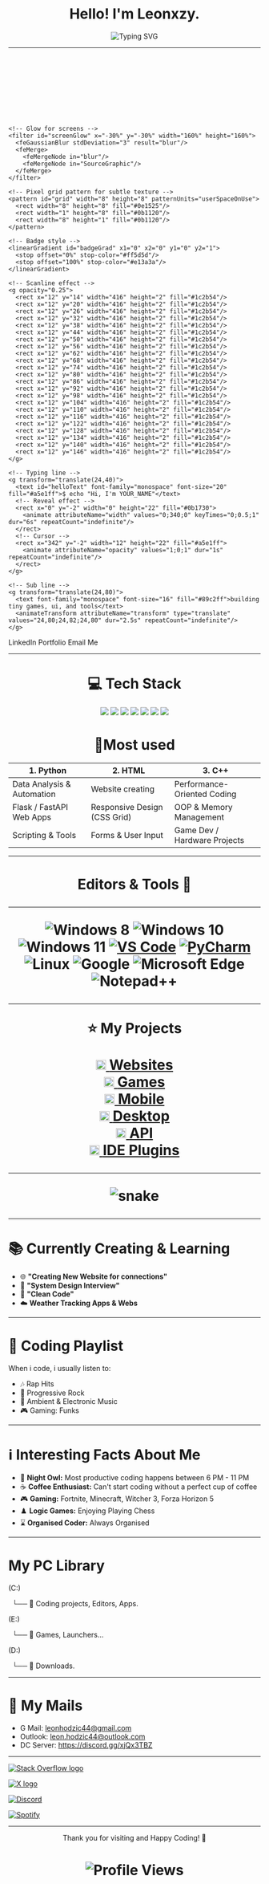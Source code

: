 <h1 align="center">Hello! I'm Leonxzy. </h1>


<p align="center">
  <img src="https://readme-typing-svg.herokuapp.com?font=Fira+Code&size=25&pause=1000&color=228B22&center=true&vCenter=true&width=500&lines=%E2%80%8BSoftware+Developer+%7C+Programmer;%E2%80%8BOpen+Source+Enthusiast;%E2%80%8BTech+Explorer+%7C+Robotics" alt="Typing SVG" />
</p>

---
<!-- Save this file as banner.svg in your repo, then embed it in README.md:

![pixel banner](./banner.svg)

Customize the placeholders (YOUR_NAME, links, colors) below. The SVG uses SMIL animations which render on GitHub without scripts. -->

<svg xmlns="http://www.w3.org/2000/svg" viewBox="0 0 1280 320" width="1280" height="320" shape-rendering="crispEdges">
  <defs>
    <!-- Simple shadow -->
    <filter id="softShadow" x="-20%" y="-20%" width="140%" height="140%">
      <feDropShadow dx="0" dy="2" stdDeviation="2" flood-opacity="0.25"/>
    </filter>

    <!-- Glow for screens -->
    <filter id="screenGlow" x="-30%" y="-30%" width="160%" height="160%">
      <feGaussianBlur stdDeviation="3" result="blur"/>
      <feMerge>
        <feMergeNode in="blur"/>
        <feMergeNode in="SourceGraphic"/>
      </feMerge>
    </filter>

    <!-- Pixel grid pattern for subtle texture -->
    <pattern id="grid" width="8" height="8" patternUnits="userSpaceOnUse">
      <rect width="8" height="8" fill="#0e1525"/>
      <rect width="1" height="8" fill="#0b1120"/>
      <rect width="8" height="1" fill="#0b1120"/>
    </pattern>

    <!-- Badge style -->
    <linearGradient id="badgeGrad" x1="0" x2="0" y1="0" y2="1">
      <stop offset="0%" stop-color="#ff5d5d"/>
      <stop offset="100%" stop-color="#e13a3a"/>
    </linearGradient>
  </defs>

  <!-- Background -->
  <rect width="1280" height="320" fill="url(#grid)"/>

  <!-- Tiny stars (parallax layer 1) -->
  <g id="stars1" fill="#263d6b" opacity="0.9">
    <rect x="50" y="30" width="2" height="2"/>
    <rect x="220" y="12" width="2" height="2"/>
    <rect x="390" y="40" width="2" height="2"/>
    <rect x="760" y="22" width="2" height="2"/>
    <rect x="1030" y="38" width="2" height="2"/>
    <animateTransform attributeName="transform" attributeType="XML" type="translate" from="0 0" to="-40 0" dur="20s" repeatCount="indefinite"/>
  </g>

  <!-- Shelves (parallax layer 2) -->
  <g filter="url(#softShadow)" opacity="0.9">
    <g>
      <rect x="140" y="90" width="320" height="10" rx="2" fill="#1b2847"/>
      <rect x="820" y="70" width="260" height="10" rx="2" fill="#1b2847"/>
      <animateTransform attributeName="transform" type="translate" from="0 0" to="-20 0" dur="20s" repeatCount="indefinite"/>
    </g>
  </g>

  <!-- Little pixel objects on shelves -->
  <g shape-rendering="crispEdges">
    <!-- Plant -->
    <g transform="translate(880,30)">
      <rect x="10" y="24" width="28" height="8" fill="#3a5f7a"/>
      <rect x="20" y="12" width="8" height="12" fill="#2b8a6d"/>
      <rect x="12" y="8" width="8" height="8" fill="#35b08a"/>
      <rect x="28" y="6" width="8" height="8" fill="#35b08a"/>
      <rect x="20" y="2" width="8" height="6" fill="#71e7c6"/>
      <animateTransform attributeName="transform" type="translate" values="0 0;0 -2;0 0" dur="3s" repeatCount="indefinite"/>
    </g>
    <!-- Gamepad -->
    <g transform="translate(960,92)">
      <rect x="0" y="0" width="70" height="28" rx="4" fill="#203257"/>
      <rect x="14" y="10" width="8" height="8" fill="#0f1b34"/>
      <rect x="48" y="10" width="8" height="8" fill="#0f1b34"/>
      <rect x="31" y="6" width="8" height="16" fill="#0f1b34"/>
    </g>
  </g>

  <!-- Desk -->
  <rect x="0" y="240" width="1280" height="14" fill="#182643"/>

  <!-- Main monitor -->
  <g transform="translate(360,120)" filter="url(#softShadow)">
    <rect x="-6" y="-6" width="452" height="182" rx="10" fill="#0a1326"/>
    <rect x="0" y="0" width="440" height="170" rx="8" fill="#0f1b34"/>
    <rect x="12" y="12" width="416" height="146" rx="4" fill="#0b1730" filter="url(#screenGlow)"/>

    <!-- Scanline effect -->
    <g opacity="0.25">
      <rect x="12" y="14" width="416" height="2" fill="#1c2b54"/>
      <rect x="12" y="20" width="416" height="2" fill="#1c2b54"/>
      <rect x="12" y="26" width="416" height="2" fill="#1c2b54"/>
      <rect x="12" y="32" width="416" height="2" fill="#1c2b54"/>
      <rect x="12" y="38" width="416" height="2" fill="#1c2b54"/>
      <rect x="12" y="44" width="416" height="2" fill="#1c2b54"/>
      <rect x="12" y="50" width="416" height="2" fill="#1c2b54"/>
      <rect x="12" y="56" width="416" height="2" fill="#1c2b54"/>
      <rect x="12" y="62" width="416" height="2" fill="#1c2b54"/>
      <rect x="12" y="68" width="416" height="2" fill="#1c2b54"/>
      <rect x="12" y="74" width="416" height="2" fill="#1c2b54"/>
      <rect x="12" y="80" width="416" height="2" fill="#1c2b54"/>
      <rect x="12" y="86" width="416" height="2" fill="#1c2b54"/>
      <rect x="12" y="92" width="416" height="2" fill="#1c2b54"/>
      <rect x="12" y="98" width="416" height="2" fill="#1c2b54"/>
      <rect x="12" y="104" width="416" height="2" fill="#1c2b54"/>
      <rect x="12" y="110" width="416" height="2" fill="#1c2b54"/>
      <rect x="12" y="116" width="416" height="2" fill="#1c2b54"/>
      <rect x="12" y="122" width="416" height="2" fill="#1c2b54"/>
      <rect x="12" y="128" width="416" height="2" fill="#1c2b54"/>
      <rect x="12" y="134" width="416" height="2" fill="#1c2b54"/>
      <rect x="12" y="140" width="416" height="2" fill="#1c2b54"/>
      <rect x="12" y="146" width="416" height="2" fill="#1c2b54"/>
    </g>

    <!-- Typing line -->
    <g transform="translate(24,40)">
      <text id="helloText" font-family="monospace" font-size="20" fill="#a5e1ff">$ echo "Hi, I'm YOUR_NAME"</text>
      <!-- Reveal effect -->
      <rect x="0" y="-2" width="0" height="22" fill="#0b1730">
        <animate attributeName="width" values="0;340;0" keyTimes="0;0.5;1" dur="6s" repeatCount="indefinite"/>
      </rect>
      <!-- Cursor -->
      <rect x="342" y="-2" width="12" height="22" fill="#a5e1ff">
        <animate attributeName="opacity" values="1;0;1" dur="1s" repeatCount="indefinite"/>
      </rect>
    </g>

    <!-- Sub line -->
    <g transform="translate(24,80)">
      <text font-family="monospace" font-size="16" fill="#89c2ff">building tiny games, ui, and tools</text>
      <animateTransform attributeName="transform" type="translate" values="24,80;24,82;24,80" dur="2.5s" repeatCount="indefinite"/>
    </g>
  </g>

  <!-- Character silhouette (simple) -->
  <g transform="translate(260,150)" filter="url(#softShadow)">
    <rect x="0" y="40" width="70" height="50" fill="#1a2a4a"/>
    <rect x="18" y="10" width="30" height="40" fill="#1a2a4a"/>
    <rect x="24" y="0" width="18" height="16" fill="#1a2a4a"/>
    <animateTransform attributeName="transform" type="translate" values="260,150;260,148;260,150" dur="3s" repeatCount="indefinite"/>
  </g>

  <!-- Badges (clickable) -->
  <g font-family="ui-monospace, SFMono-Regular, Menlo, monospace" font-size="14" filter="url(#softShadow)">
    <a xlink:href="https://your-linkedin" target="_blank">
      <g transform="translate(16,8)">
        <rect width="160" height="28" rx="6" fill="#2b4c7e"/>
        <text x="12" y="19" fill="#d9e8ff">LinkedIn</text>
      </g>
    </a>
    <a xlink:href="https://your-portfolio" target="_blank">
      <g transform="translate(184,8)">
        <rect width="180" height="28" rx="6" fill="url(#badgeGrad)"/>
        <text x="12" y="19" fill="#fff">Portfolio</text>
      </g>
    </a>
    <a xlink:href="mailto:you@example.com">
      <g transform="translate(372,8)">
        <rect width="180" height="28" rx="6" fill="#2b4c7e"/>
        <text x="12" y="19" fill="#d9e8ff">Email Me</text>
      </g>
    </a>
  </g>

  <!-- Floating decor (right side) -->
  <g transform="translate(1120,130)" shape-rendering="crispEdges">
    <rect x="0" y="0" width="36" height="36" rx="4" fill="#243a66"/>
    <rect x="8" y="8" width="20" height="20" fill="#0e1a31"/>
    <rect x="30" y="50" width="10" height="34" fill="#1b2b4a"/>
    <animateTransform attributeName="transform" type="translate" values="1120,130;1120,126;1120,130" dur="4s" repeatCount="indefinite"/>
  </g>

  <!-- Footer strip -->
  <rect x="0" y="300" width="1280" height="20" fill="#121c33"/>

  <!-- Subtle vignette -->
  <rect x="0" y="0" width="1280" height="320" fill="none" stroke="#0a1326" stroke-width="12" opacity="0.8"/>
</svg>


---

<h1 align="center">💻 Tech Stack </h1>

<p align="center">
  <img src="https://img.shields.io/badge/Python-3670A0?style=for-the-badge&logo=python&logoColor=ffdd54"/>
  <img src="https://img.shields.io/badge/C%2B%2B-00599C?style=for-the-badge&logo=c%2B%2B&logoColor=white"/>
  <img src="https://img.shields.io/badge/C%23-239120?style=for-the-badge&logo=c-sharp&logoColor=white"/>
  <img src="https://img.shields.io/badge/HTML5-E34F26?style=for-the-badge&logo=html5&logoColor=white"/>
  <img src="https://img.shields.io/badge/Node.js-339933?style=for-the-badge&logo=nodedotjs&logoColor=white"/>
  <img src="https://img.shields.io/badge/TypeScript-007ACC?style=for-the-badge&logo=typescript&logoColor=white"/>
  <img src="https://img.shields.io/badge/JavaScript-F7DF1E?style=for-the-badge&logo=javascript&logoColor=black"/>
  
</p>


<h1 align="center">🔮Most used </h1>

<div align="center">  <table>   <thead>     <tr>       <th>1. <strong>Python</strong></th>       <th>2. <strong>HTML</strong></th>       <th>3. <strong>C++</strong></th>     </tr>   </thead>   <tbody>     <tr>       <td>Data Analysis & Automation</td>       <td>Website creating</td>       <td>Performance-Oriented Coding</td>     </tr>     <tr>       <td>Flask / FastAPI Web Apps</td>       <td>Responsive Design (CSS Grid)</td>       <td>OOP & Memory Management</td>     </tr>     <tr>       <td>Scripting & Tools</td>       <td>Forms & User Input</td>       <td>Game Dev / Hardware Projects</td>     </tr>   </tbody> </table>  </div>

---
<h1 align="center">Editors & Tools 🧰 

---
![Windows 8](https://img.shields.io/badge/Windows%208-0078D6?style=for-the-badge&logo=windows8&logoColor=white)
![Windows 10](https://img.shields.io/badge/Windows%2010-0078D6?style=for-the-badge&logo=windows&logoColor=white)
![Windows 11](https://img.shields.io/badge/Windows%2011-00A4EF?style=for-the-badge&logo=windows11&logoColor=white)
[![VS Code](https://img.shields.io/badge/VS%20Code-007ACC?style=for-the-badge&logo=visualstudiocode&logoColor=white)](https://code.visualstudio.com/)
[![PyCharm](https://img.shields.io/badge/PyCharm-21D789?style=for-the-badge&logo=pycharm&logoColor=000000)](https://www.jetbrains.com/pycharm/)
![Linux](https://img.shields.io/badge/Linux-FCC624?style=for-the-badge&logo=linux&logoColor=000000)
![Google](https://img.shields.io/badge/Google-FFFFFF?style=for-the-badge&logo=google&logoColor=4285F4)
![Microsoft Edge](https://img.shields.io/badge/Microsoft%20Edge-0078D7?style=for-the-badge&logo=microsoft-edge&logoColor=white)
![Notepad++](https://img.shields.io/badge/Notepad++-90E59A?style=for-the-badge&logo=notepad%2B%2B&logoColor=black)

---

<p align="center">
 ⭐ My Projects


[<img src="https://img.icons8.com/color/48/domain.png" width="20"/> **Websites**](https://github.com/YourUsername/websites-project)  
[<img src="https://img.icons8.com/color/48/settings.png" width="20"/> **Games**](https://github.com/Leonxzy44/Shell-Shockers-Bot)  
[<img src="https://img.icons8.com/color/48/iphone.png" width="20"/> **Mobile**](https://github.com/YourUsername/mobile-project)  
[<img src="https://img.icons8.com/color/48/laptop.png" width="20"/> **Desktop**](https://github.com/YourUsername/desktop-project)  
[<img src="https://img.icons8.com/color/48/api.png" width="20"/> **API**](https://github.com/YourUsername/api-project)  
[<img src="https://img.icons8.com/color/48/plugin.png" width="20"/> **IDE Plugins**](https://github.com/YourUsername/ide-plugins-project)  

---







<p align="center">
  <img src="https://raw.githubusercontent.com/Platane/snk/output/github-contribution-grid-snake.svg" alt="snake" />
</p>


---




#    📚 Currently Creating & Learning

-    🌐 **"Creating New Website for connections"**  
-    🧠 **"System Design Interview"** 
-    🚀 **"Clean Code"** 
-    ☁️ **Weather Tracking Apps & Webs**  
     

---

#    🎵 Coding Playlist

When i code, i usually listen to:

-    🎶 Rap Hits 
-    🎸 Progressive Rock   
-    🎹 Ambient & Electronic Music  
-    🎮 Gaming: Funks


 

---

#    ℹ️ Interesting Facts About Me

-    🌙 **Night Owl:** Most productive coding happens between 6 PM - 11 PM 
-    ☕ **Coffee Enthusiast:** Can't start coding without a perfect cup of coffee  
-    🎮 **Gaming:** Fortnite, Minecraft, Witcher 3, Forza Horizon 5 
-    ♟️ **Logic Games:** Enjoying Playing Chess
-    ⌛ **Organised Coder:** Always Organised

---
# My PC Library


(C:)

  └── 📂 Coding projects, Editors, Apps.


(E:)

  └── 📂 Games, Launchers...


(D:)

  └── 📂 Downloads.




---


#   📨 My Mails

-   G Mail: leonhodzic44@gmail.com
-   Outlook: leon.hodzic44@outlook.com
-   DC Server: https://discord.gg/xjQx3TBZ


---





  <!-- Stack Overflow -->
  <a href="https://stackoverflow.com/users/30537744/leonxzy44" target="_blank">
    <img src="https://img.shields.io/badge/Stack_Overflow-F48024?style=for-the-badge&logo=stackoverflow&logoColor=white" alt="Stack Overflow logo"/>
  </a>


  <p align="left">
  <!-- Twitter/X -->
  <a href="https://x.com/LeonxzyDEV" target="_blank">
    <img src="https://img.shields.io/badge/X-000000?style=for-the-badge&logo=twitter&logoColor=white" alt="X logo"/>
  </a>

  <p align="left">
  <!-- Discord -->
  <a href="https://discord.com/channels/@leonxzy_" target="_blank">
    <img src="https://img.shields.io/badge/Discord-5865F2?style=for-the-badge&logo=discord&logoColor=white" alt="Discord"/>
  </a>

  <p align="left">
  <!-- Spotify -->
  <a href="https://open.spotify.com/user/31a5f6q7d6vszhg65tjld37ix5i4" target="_blank">
    <img src="https://img.shields.io/badge/Spotify-1DB954?style=for-the-badge&logo=spotify&logoColor=white" alt="Spotify"/>
  </a>
</p>




---

<p align="center"> Thank you for visiting and Happy Coding! 🌟

<h1 align="center"> 

   ![ Profile Views](https://komarev.com/ghpvc/?username=Leonxzy44&label=VIEWS&color=2f2f2f&style=for-the-badge)

  
</h1>


<!---
Leonxzy44/Leonxzy44 is a ✨ special ✨ repository because its `README.md` (this file) appears on your GitHub profile.
You can click the Preview link to take a look at your changes.
--->
